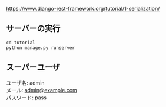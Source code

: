 <https://www.django-rest-framework.org/tutorial/1-serialization/>

## サーバーの実行
```
cd tutorial
python manage.py runserver
```

## スーパーユーザ

ユーザ名: admin   
メール: admin@example.com   
パスワード: pass  